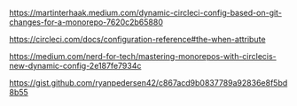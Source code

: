 https://martinterhaak.medium.com/dynamic-circleci-config-based-on-git-changes-for-a-monorepo-7620c2b65880

https://circleci.com/docs/configuration-reference#the-when-attribute

https://medium.com/nerd-for-tech/mastering-monorepos-with-circlecis-new-dynamic-config-2e187fe7934c

https://gist.github.com/ryanpedersen42/c867acd9b0837789a92836e8f5bd8b55
